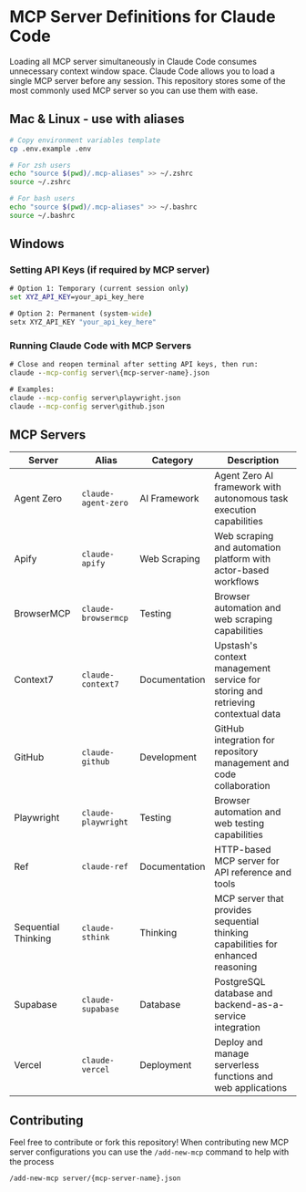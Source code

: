 # MCP Server Definitions for Claude Code

Loading all MCP server simultaneously in Claude Code consumes unnecessary context window space. Claude Code allows you to load a single MCP server before any session.
This repository stores some of the most commonly used MCP server so you can use them with ease.

## Mac & Linux - use with aliases

```zsh
# Copy environment variables template
cp .env.example .env

# For zsh users
echo "source $(pwd)/.mcp-aliases" >> ~/.zshrc
source ~/.zshrc

# For bash users
echo "source $(pwd)/.mcp-aliases" >> ~/.bashrc
source ~/.bashrc
```

## Windows

### Setting API Keys (if required by MCP server)

```cmd
# Option 1: Temporary (current session only)
set XYZ_API_KEY=your_api_key_here

# Option 2: Permanent (system-wide)
setx XYZ_API_KEY "your_api_key_here"
```

### Running Claude Code with MCP Servers

```cmd
# Close and reopen terminal after setting API keys, then run:
claude --mcp-config server\{mcp-server-name}.json

# Examples:
claude --mcp-config server\playwright.json
claude --mcp-config server\github.json
```


## MCP Servers

| Server | Alias | Category | Description |
|--------|-------|----------|-------------|
| Agent Zero | `claude-agent-zero` | AI Framework | Agent Zero AI framework with autonomous task execution capabilities |
| Apify | `claude-apify` | Web Scraping | Web scraping and automation platform with actor-based workflows |
| BrowserMCP | `claude-browsermcp` | Testing | Browser automation and web scraping capabilities |
| Context7 | `claude-context7` | Documentation | Upstash's context management service for storing and retrieving contextual data |
| GitHub | `claude-github` | Development | GitHub integration for repository management and code collaboration |
| Playwright | `claude-playwright` | Testing | Browser automation and web testing capabilities |
| Ref | `claude-ref` | Documentation | HTTP-based MCP server for API reference and tools |
| Sequential Thinking | `claude-sthink` | Thinking | MCP server that provides sequential thinking capabilities for enhanced reasoning |
| Supabase | `claude-supabase` | Database | PostgreSQL database and backend-as-a-service integration |
| Vercel | `claude-vercel` | Deployment | Deploy and manage serverless functions and web applications |

## Contributing

Feel free to contribute or fork this repository! When contributing new MCP server configurations you can use the `/add-new-mcp` command to help with the process

```bash
/add-new-mcp server/{mcp-server-name}.json
```
